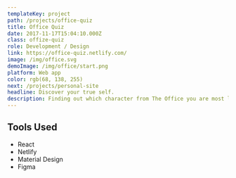 ```yaml
---
templateKey: project
path: /projects/office-quiz
title: Office Quiz
date: 2017-11-17T15:04:10.000Z
class: offize-quiz
role: Development / Design
link: https://office-quiz.netlify.com/
image: /img/office.svg
demoImage: /img/office/start.png
platform: Web app
color: rgb(68, 138, 255)
next: /projects/personal-site
headline: Discover your true self.
description: Finding out which character from The Office you are most like is life changing. You'll obtain a new found passion for the best comedy series in existence as well as a character you can relate to on a new level.
---
```


## Tools Used

* React
* Netlify
* Material Design
* Figma
